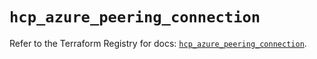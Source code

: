 # `hcp_azure_peering_connection`

Refer to the Terraform Registry for docs: [`hcp_azure_peering_connection`](https://registry.terraform.io/providers/hashicorp/hcp/0.92.0/docs/resources/azure_peering_connection).
